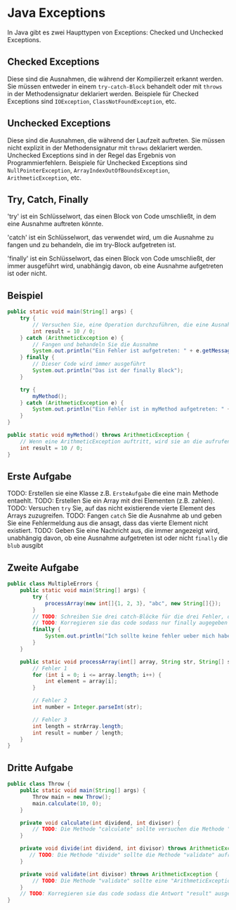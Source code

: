 # Java Exceptions

In Java gibt es zwei Haupttypen von Exceptions: Checked und Unchecked Exceptions.

## Checked Exceptions

Diese sind die Ausnahmen, die während der Kompilierzeit erkannt werden. Sie müssen entweder in einem `try-catch-Block` behandelt oder mit `throws` in der Methodensignatur deklariert werden. Beispiele für Checked Exceptions sind `IOException`, `ClassNotFoundException`, etc.

## Unchecked Exceptions

Diese sind die Ausnahmen, die während der Laufzeit auftreten. Sie müssen nicht explizit in der Methodensignatur mit `throws` deklariert werden. Unchecked Exceptions sind in der Regel das Ergebnis von Programmierfehlern. Beispiele für Unchecked Exceptions sind `NullPointerException`, `ArrayIndexOutOfBoundsException`, `ArithmeticException`, etc.

## Try, Catch, Finally

'try' ist ein Schlüsselwort, das einen Block von Code umschließt, in dem eine Ausnahme auftreten könnte.

'catch' ist ein Schlüsselwort, das verwendet wird, um die Ausnahme zu fangen und zu behandeln, die im try-Block aufgetreten ist.

'finally' ist ein Schlüsselwort, das einen Block von Code umschließt, der immer ausgeführt wird, unabhängig davon, ob eine Ausnahme aufgetreten ist oder nicht.

## Beispiel

```java
public static void main(String[] args) {
    try {
        // Versuchen Sie, eine Operation durchzuführen, die eine Ausnahme auslösen könnte
        int result = 10 / 0;
    } catch (ArithmeticException e) {
        // Fangen und behandeln Sie die Ausnahme
        System.out.println("Ein Fehler ist aufgetreten: " + e.getMessage());
    } finally {
        // Dieser Code wird immer ausgeführt
        System.out.println("Das ist der finally Block");
    }

    try {
        myMethod();
    } catch (ArithmeticException e) {
        System.out.println("Ein Fehler ist in myMethod aufgetreten: " + e.getMessage());
    }
}

public static void myMethod() throws ArithmeticException {
    // Wenn eine ArithmeticException auftritt, wird sie an die aufrufende Methode weitergegeben
    int result = 10 / 0;
}
```

## Erste Aufgabe
TODO: Erstellen sie eine Klasse z.B. `ErsteAufgabe` die eine main Methode entaehlt.
TODO: Erstellen Sie ein Array mit drei Elementen (z.B. zahlen).
TODO: Versuchen `try` Sie, auf das nicht existierende vierte Element des Arrays zuzugreifen.
TODO: Fangen `catch` Sie die Ausnahme ab und geben Sie eine Fehlermeldung aus die ansagt, dass das vierte Element nicht existiert.
TODO: Geben Sie eine Nachricht aus, die immer angezeigt wird, unabhängig davon, ob eine Ausnahme aufgetreten ist oder nicht `finally` die `blub` ausgibt

## Zweite Aufgabe

``` java
public class MultipleErrors {
    public static void main(String[] args) {
        try {
            processArray(new int[]{1, 2, 3}, "abc", new String[]{});
        } 
        // TODO: Schreiben Sie drei catch-Blöcke für die drei Fehler, die in der Methode processArray auftreten. Jeder catch-Block sollte seine Fehler Nummer ausgeben z.B. "Fehler 1 ist aufgetreten". Suchen sie die drei ricthige Exceptions (ArrayIndexOutOfBoundsException, NullPointerException, NumberFormatException, ArithmeticException, IllegalArgumentException).
        // TODO: Korregieren sie das code sodass nur finally augegeben wird.
        finally {
            System.out.println("Ich sollte keine fehler ueber mich haben");
        }
    }

    public static void processArray(int[] array, String str, String[] strArray) { 
        // Fehler 1
        for (int i = 0; i <= array.length; i++) {
            int element = array[i];
        }

        // Fehler 2
        int number = Integer.parseInt(str);

        // Fehler 3
        int length = strArray.length;
        int result = number / length;
    }
}
```

## Dritte Aufgabe

```java
public class Throw {
    public static void main(String[] args) {
        Throw main = new Throw();
        main.calculate(10, 0);
    }

    private void calculate(int dividend, int divisor) {
        // TODO: Die Methode "calculate" sollte versuchen die Methode "divide" aufzurufen und dabei einen "ArithmeticException" abfangen. Wenn eine "ArithmeticException" auftritt, sollte sie "Ooops..." ausgeben.
    }

    private void divide(int dividend, int divisor) throws ArithmeticException {
       // TODO: Die Methode "divide" sollte die Methode "validate" aufrufen und den "divisor" geben und dabei eine "ArithmeticException" werfen. Es sollte auch eine variable beeinhalten "result" die das wert vom dividieren des "dividend" und "divisor" besitzt. Dieses Wert sollte augegeben werden z.B. "Result: __".
    }

    private void validate(int divisor) throws ArithmeticException {
        // TODO: Die Methode "validate" sollte eine "ArithmeticException" direkt werfen, wenn der übergebene Divisor 0 ist"
    }
    // TODO: Korregieren sie das code sodass die Antwort "result" ausgegeben wird.
}
```